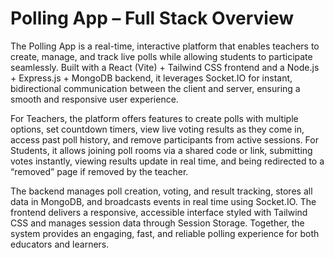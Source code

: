 # Polling App – Full Stack Overview

The Polling App is a real-time, interactive platform that enables teachers to create, manage, and track live polls while allowing students to participate seamlessly. Built with a React (Vite) + Tailwind CSS frontend and a Node.js + Express.js + MongoDB backend, it leverages Socket.IO for instant, bidirectional communication between the client and server, ensuring a smooth and responsive user experience.

For Teachers, the platform offers features to create polls with multiple options, set countdown timers, view live voting results as they come in, access past poll history, and remove participants from active sessions. For Students, it allows joining poll rooms via a shared code or link, submitting votes instantly, viewing results update in real time, and being redirected to a “removed” page if removed by the teacher.

The backend manages poll creation, voting, and result tracking, stores all data in MongoDB, and broadcasts events in real time using Socket.IO. The frontend delivers a responsive, accessible interface styled with Tailwind CSS and manages session data through Session Storage. Together, the system provides an engaging, fast, and reliable polling experience for both educators and learners.
